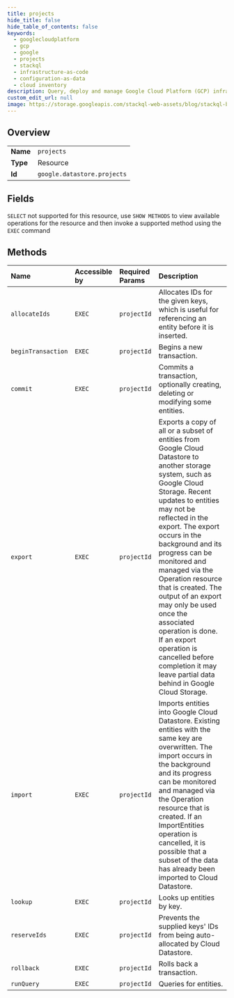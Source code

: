 ```yaml
---
title: projects
hide_title: false
hide_table_of_contents: false
keywords:
  - googlecloudplatform
  - gcp
  - google
  - projects
  - stackql
  - infrastructure-as-code
  - configuration-as-data
  - cloud inventory
description: Query, deploy and manage Google Cloud Platform (GCP) infrastructure and resources using SQL
custom_edit_url: null
image: https://storage.googleapis.com/stackql-web-assets/blog/stackql-blog-post-featured-image.png
---
```

  
    

## Overview
<table><tbody>
<tr><td><b>Name</b></td><td><code>projects</code></td></tr>
<tr><td><b>Type</b></td><td>Resource</td></tr>
<tr><td><b>Id</b></td><td><code>google.datastore.projects</code></td></tr>
</tbody></table>

## Fields
`SELECT` not supported for this resource, use `SHOW METHODS` to view available operations for the resource and then invoke a supported method using the `EXEC` command  
## Methods
| Name | Accessible by | Required Params | Description |
|:-----|:--------------|:----------------|:------------|
| `allocateIds` | `EXEC` | `projectId` | Allocates IDs for the given keys, which is useful for referencing an entity before it is inserted. |
| `beginTransaction` | `EXEC` | `projectId` | Begins a new transaction. |
| `commit` | `EXEC` | `projectId` | Commits a transaction, optionally creating, deleting or modifying some entities. |
| `export` | `EXEC` | `projectId` | Exports a copy of all or a subset of entities from Google Cloud Datastore to another storage system, such as Google Cloud Storage. Recent updates to entities may not be reflected in the export. The export occurs in the background and its progress can be monitored and managed via the Operation resource that is created. The output of an export may only be used once the associated operation is done. If an export operation is cancelled before completion it may leave partial data behind in Google Cloud Storage. |
| `import` | `EXEC` | `projectId` | Imports entities into Google Cloud Datastore. Existing entities with the same key are overwritten. The import occurs in the background and its progress can be monitored and managed via the Operation resource that is created. If an ImportEntities operation is cancelled, it is possible that a subset of the data has already been imported to Cloud Datastore. |
| `lookup` | `EXEC` | `projectId` | Looks up entities by key. |
| `reserveIds` | `EXEC` | `projectId` | Prevents the supplied keys' IDs from being auto-allocated by Cloud Datastore. |
| `rollback` | `EXEC` | `projectId` | Rolls back a transaction. |
| `runQuery` | `EXEC` | `projectId` | Queries for entities. |
